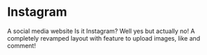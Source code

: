 # Instagram
A social media website
Is it Instagram? Well yes but actually no!
A completely revamped layout with feature to upload images, like and comment!
